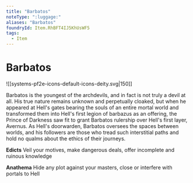 ```yaml
---
title: "Barbatos"
noteType: ":luggage:"
aliases: "Barbatos"
foundryId: Item.RhBFT4IJ5KhUsWF5
tags:
  - Item
---
```


# Barbatos
![[systems-pf2e-icons-default-icons-deity.svg|150]]

Barbatos is the youngest of the archdevils, and in fact is not truly a devil at all. His true nature remains unknown and perpetually cloaked, but when he appeared at Hell's gates bearing the souls of an entire mortal world and transformed them into Hell's first legion of barbazus as an offering, the Prince of Darkness saw fit to grant Barbatos rulership over Hell's first layer, Avernus. As Hell's doorwarden, Barbatos oversees the spaces between worlds, and his followers are those who tread such interstitial paths and hold no qualms about the ethics of their journeys.

**Edicts** Veil your motives, make dangerous deals, offer incomplete and ruinous knowledge

**Anathema** Hide any plot against your masters, close or interfere with portals to Hell
